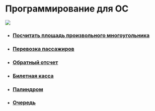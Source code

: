 # Программирование для ОС

![](https://cdn-icons-png.flaticon.com/128/4260/4260934.png "")

* ###  [Посчитать площадь произвольного многоугольника](https://github.com/comradeGoose/OS_Programming/tree/master/area_of_an_arbitrary_polygon)

* ###  [Перевозка пассажиров](https://github.com/comradeGoose/OS_Programming/tree/master/passenger_transportation)

* ### [Обратный отсчет](https://github.com/comradeGoose/OS_Programming/tree/master/countdown)

* ### [Билетная касса](https://github.com/comradeGoose/OS_Programming/tree/master/ticket_office)

* ### [Палиндром](https://github.com/comradeGoose/OS_Programming/tree/master/palindrome)

* ### [Очередь](https://github.com/comradeGoose/OS_Programming/tree/master/queue)
